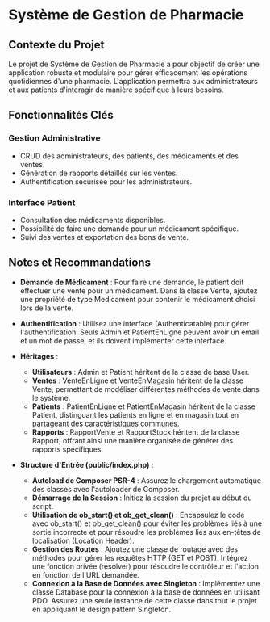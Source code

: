 # Système de Gestion de Pharmacie

## Contexte du Projet

Le projet de Système de Gestion de Pharmacie a pour objectif de créer une application robuste et modulaire pour gérer efficacement les opérations quotidiennes d'une pharmacie. L'application permettra aux administrateurs et aux patients d'interagir de manière spécifique à leurs besoins.

## Fonctionnalités Clés

### Gestion Administrative

- CRUD des administrateurs, des patients, des médicaments et des ventes.
- Génération de rapports détaillés sur les ventes.
- Authentification sécurisée pour les administrateurs.

### Interface Patient

- Consultation des médicaments disponibles.
- Possibilité de faire une demande pour un médicament spécifique.
- Suivi des ventes et exportation des bons de vente.

## Notes et Recommandations

- **Demande de Médicament** : Pour faire une demande, le patient doit effectuer une vente pour un médicament. Dans la classe Vente, ajoutez une propriété de type Medicament pour contenir le médicament choisi lors de la vente.

- **Authentification** : Utilisez une interface (Authenticatable) pour gérer l'authentification. Seuls Admin et PatientEnLigne peuvent avoir un email et un mot de passe, et ils doivent implémenter cette interface.

- **Héritages** :
  - **Utilisateurs** : Admin et Patient héritent de la classe de base User.
  - **Ventes** : VenteEnLigne et VenteEnMagasin héritent de la classe Vente, permettant de modéliser différentes méthodes de vente dans le système.
  - **Patients** : PatientEnLigne et PatientEnMagasin héritent de la classe Patient, distinguant les patients en ligne et en magasin tout en partageant des caractéristiques communes.
  - **Rapports** : RapportVente et RapportStock héritent de la classe Rapport, offrant ainsi une manière organisée de générer des rapports spécifiques.

- **Structure d'Entrée (public/index.php)** :
  - **Autoload de Composer PSR-4** : Assurez le chargement automatique des classes avec l'autoloader de Composer.
  - **Démarrage de la Session** : Initiez la session du projet au début du script.
  - **Utilisation de ob_start() et ob_get_clean()** : Encapsulez le code avec ob_start() et ob_get_clean() pour éviter les problèmes liés à une sortie incorrecte et pour résoudre les problèmes liés aux en-têtes de localisation (Location Header).
  - **Gestion des Routes** : Ajoutez une classe de routage avec des méthodes pour gérer les requêtes HTTP (GET et POST). Intégrez une fonction privée (resolver) pour résoudre le contrôleur et l'action en fonction de l'URL demandée.
  - **Connexion à la Base de Données avec Singleton** : Implémentez une classe Database pour la connexion à la base de données en utilisant PDO. Assurez une seule instance de cette classe dans tout le projet en appliquant le design pattern Singleton.
